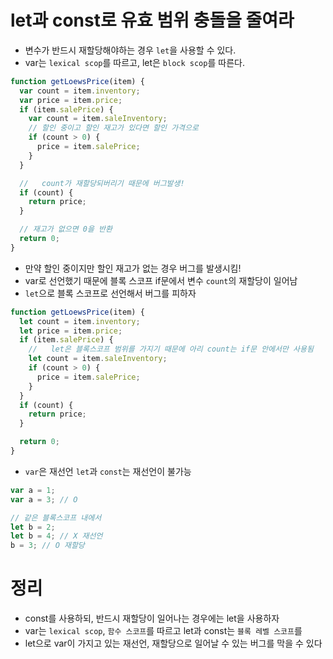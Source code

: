 # let과 const로 유효 범위 충돌을 줄여라

- 변수가 반드시 재할당해야하는 경우 `let`을 사용할 수 있다.
- var는 `lexical scop`를 따르고, let은 `block scop`를 따른다.

```js
function getLoewsPrice(item) {
  var count = item.inventory;
  var price = item.price;
  if (item.salePrice) {
    var count = item.saleInventory;
    // 할인 중이고 할인 재고가 있다면 할인 가격으로
    if (count > 0) {
      price = item.salePrice;
    }
  }

  //   count가 재할당되버리기 때문에 버그발생!
  if (count) {
    return price;
  }

  // 재고가 없으면 0을 반환
  return 0;
}
```

- 만약 할인 중이지만 할인 재고가 없는 경우 버그를 발생시킴!
- var로 선언했기 때문에 블록 스코프 if문에서 변수 `count`의 재할당이 일어남
- `let`으로 블록 스코프로 선언해서 버그를 피하자

```js
function getLoewsPrice(item) {
  let count = item.inventory;
  let price = item.price;
  if (item.salePrice) {
    //   let은 블록스코프 범위를 가지기 때문에 아리 count는 if문 안에서만 사용됨
    let count = item.saleInventory;
    if (count > 0) {
      price = item.salePrice;
    }
  }
  if (count) {
    return price;
  }

  return 0;
}
```

- `var`은 재선언 `let`과 `const`는 재선언이 불가능

```js
var a = 1;
var a = 3; // O

// 같은 블록스코프 내에서
let b = 2;
let b = 4; // X 재선언
b = 3; // O 재할당
```

# 정리

- const를 사용하되, 반드시 재할당이 일어나는 경우에는 let을 사용하자
- var는 `lexical scop`, `함수 스코프`를 따르고 let과 const는 `블록 레벨 스코프`를
- let으로 var이 가지고 있는 재선언, 재할당으로 일어날 수 있는 버그를 막을 수 있다

